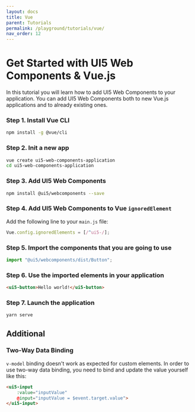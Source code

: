 ```yaml
---
layout: docs
title: Vue
parent: Tutorials
permalink: /playground/tutorials/vue/
nav_order: 12
---
```

# Get Started with UI5 Web Components & Vue.js

In this tutorial you will learn how to add UI5 Web Components to your application. You can add UI5 Web Components both to new Vue.js applications and to already existing ones.

### Step 1. Install Vue CLI

```bash
npm install -g @vue/cli
```

### Step 2. Init a new app

```bash
vue create ui5-web-components-application
cd ui5-web-components-application
```

### Step 3. Add UI5 Web Components

```bash
npm install @ui5/webcomponents --save
```

### Step 4. Add UI5 Web Components to Vue `ignoredElement`

Add the following line to your ```main.js``` file:

```js
Vue.config.ignoredElements = [/^ui5-/];
```

### Step 5. Import the components that you are going to use

```js
import "@ui5/webcomponents/dist/Button";
```

### Step 6. Use the imported elements in your application

```html
<ui5-button>Hello world!</ui5-button>
```

### Step 7. Launch the application

```bash
yarn serve
```

## Additional

### Two-Way Data Binding

`v-model` binding doesn't work as expected for custom elements. In order to use two-way data binding, you need to bind and update the value yourself like this:

```html
<ui5-input
    :value="inputValue"
    @input="inputValue = $event.target.value">
</ui5-input>
```
